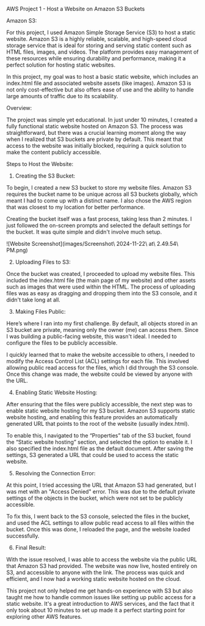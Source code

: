 AWS Project 1 - Host a Website on Amazon S3 Buckets

Amazon S3:

For this project, I used Amazon Simple Storage Service (S3) to host a static website. Amazon S3 is a highly reliable, scalable, and high-speed cloud storage service that is ideal for storing and serving static content such as HTML files, images, and videos. The platform provides easy management of these resources while ensuring durability and performance, making it a perfect solution for hosting static websites.

In this project, my goal was to host a basic static website, which includes an index.html file and associated website assets (like images). Amazon S3 is not only cost-effective but also offers ease of use and the ability to handle large amounts of traffic due to its scalability.

Overview:

The project was simple yet educational. In just under 10 minutes, I created a fully functional static website hosted on Amazon S3. The process was straightforward, but there was a crucial learning moment along the way when I realized that S3 buckets are private by default. This meant that access to the website was initially blocked, requiring a quick solution to make the content publicly accessible.

Steps to Host the Website:

1. Creating the S3 Bucket:


To begin, I created a new S3 bucket to store my website files. Amazon S3 requires the bucket name to be unique across all S3 buckets globally, which meant I had to come up with a distinct name. I also chose the AWS region that was closest to my location for better performance.

Creating the bucket itself was a fast process, taking less than 2 minutes. I just followed the on-screen prompts and selected the default settings for the bucket. It was quite simple and didn't involve much setup.

![Website Screenshot](images/Screenshot\ 2024-11-22\ at\ 2.49.54\ PM.png)



2. Uploading Files to S3:

Once the bucket was created, I proceeded to upload my website files. This included the index.html file (the main page of my website) and other assets such as images that were used within the HTML. The process of uploading files was as easy as dragging and dropping them into the S3 console, and it didn't take long at all.

3. Making Files Public:

Here’s where I ran into my first challenge. By default, all objects stored in an S3 bucket are private, meaning only the owner (me) can access them. Since I was building a public-facing website, this wasn't ideal. I needed to configure the files to be publicly accessible.

I quickly learned that to make the website accessible to others, I needed to modify the Access Control List (ACL) settings for each file. This involved allowing public read access for the files, which I did through the S3 console. Once this change was made, the website could be viewed by anyone with the URL.

4. Enabling Static Website Hosting:

After ensuring that the files were publicly accessible, the next step was to enable static website hosting for my S3 bucket. Amazon S3 supports static website hosting, and enabling this feature provides an automatically generated URL that points to the root of the website (usually index.html).

To enable this, I navigated to the “Properties” tab of the S3 bucket, found the “Static website hosting” section, and selected the option to enable it. I also specified the index.html file as the default document. After saving the settings, S3 generated a URL that could be used to access the static website.

5. Resolving the Connection Error:

At this point, I tried accessing the URL that Amazon S3 had generated, but I was met with an "Access Denied" error. This was due to the default private settings of the objects in the bucket, which were not set to be publicly accessible.

To fix this, I went back to the S3 console, selected the files in the bucket, and used the ACL settings to allow public read access to all files within the bucket. Once this was done, I reloaded the page, and the website loaded successfully.

6. Final Result:

With the issue resolved, I was able to access the website via the public URL that Amazon S3 had provided. The website was now live, hosted entirely on S3, and accessible to anyone with the link. The process was quick and efficient, and I now had a working static website hosted on the cloud.

This project not only helped me get hands-on experience with S3 but also taught me how to handle common issues like setting up public access for a static website. It's a great introduction to AWS services, and the fact that it only took about 10 minutes to set up made it a perfect starting point for exploring other AWS features.
